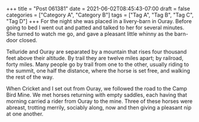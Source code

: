 +++
title = "Post 061381"
date = 2021-06-02T08:45:43-07:00
draft = false
categories = ["Category A", "Category B"]
tags = ["Tag A", "Tag B", "Tag C", "Tag D"]
+++
For the night she was placed in a livery-barn in Ouray. Before going to bed I went out and patted and talked to her for several minutes. She turned to watch me go, and gave a pleasant little whinny as the barn-door closed.

Telluride and Ouray are separated by a mountain that rises four thousand feet above their altitude. By trail they are twelve miles apart; by railroad, forty miles. Many people go by trail from one to the other, usually riding to the summit, one half the distance, where the horse is set free, and walking the rest of the way.

When Cricket and I set out from Ouray, we followed the road to the Camp Bird Mine. We met horses returning with empty saddles, each having that morning carried a rider from Ouray to the mine. Three of these horses were abreast, trotting merrily, sociably along, now and then giving a pleasant nip at one another.
